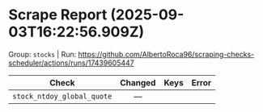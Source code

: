 # Scrape Report (2025-09-03T16:22:56.909Z)

Group: `stocks`  |  Run: https://github.com/AlbertoRoca96/scraping-checks-scheduler/actions/runs/17439605447

| Check | Changed | Keys | Error |
|---|:---:|:--|:--|
| `stock_ntdoy_global_quote` | — |  |  |
